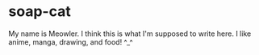 # soap-cat
My name is Meowler. I think this is what I'm supposed to write here. I like anime, manga, drawing, and food! ^_^
